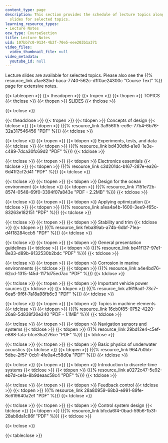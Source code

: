 ```yaml
---
content_type: page
description: This section provides the schedule of lecture topics along with lecture
  slides for selected topics.
learning_resource_types:
- Lecture Notes
ocw_type: CourseSection
title: Lecture Notes
uid: 107bb7c0-9134-4b2f-70e5-eee203b1a371
video_files:
  video_thumbnail_file: null
video_metadata:
  youtube_id: null
---
```


Lecture slides are available for selected topics. Please also see the {{% resource_link a1ae82bd-baca-7740-562c-d1f0ae24300c "Course Text" %}} page for extensive notes.

{{< tableopen >}}
{{< theadopen >}}
{{< tropen >}}
{{< thopen >}}
TOPICS
{{< thclose >}}
{{< thopen >}}
SLIDES
{{< thclose >}}

{{< trclose >}}

{{< theadclose >}}
{{< tropen >}}
{{< tdopen >}}
Concepts of design
{{< tdclose >}}
{{< tdopen >}}
({{% resource_link 3a956ff5-ec6e-77b4-6b76-32a317546456 "PDF" %}})
{{< tdclose >}}

{{< trclose >}}
{{< tropen >}}
{{< tdopen >}}
Experiments, tests, and data
{{< tdclose >}}
{{< tdopen >}}
({{% resource_link bd430dfd-a1e0-1e3e-c489-7dca30fc69d2 "PDF" %}})
{{< tdclose >}}

{{< trclose >}}
{{< tropen >}}
{{< tdopen >}}
Electronics essentials
{{< tdclose >}}
{{< tdopen >}}
({{% resource_link c3d201dc-b167-287e-ea26-6d41f2cf2d41 "PDF" %}})
{{< tdclose >}}

{{< trclose >}}
{{< tropen >}}
{{< tdopen >}}
Design for the ocean environment
{{< tdclose >}}
{{< tdopen >}}
({{% resource_link 7151e72b-8574-0548-69f0-3394f07a843e "PDF - 2.2MB" %}})
{{< tdclose >}}

{{< trclose >}}
{{< tropen >}}
{{< tdopen >}}
Applying optimization
{{< tdclose >}}
{{< tdopen >}}
({{% resource_link a1ea4a4b-1600-3ee9-f65c-83263e182151 "PDF" %}})
{{< tdclose >}}

{{< trclose >}}
{{< tropen >}}
{{< tdopen >}}
Stability and trim
{{< tdclose >}}
{{< tdopen >}}
({{% resource_link feba89ab-a74b-6dbf-71ea-d4f18284ccb5 "PDF" %}})
{{< tdclose >}}

{{< trclose >}}
{{< tropen >}}
{{< tdopen >}}
General presentation guidelines
{{< tdclose >}}
{{< tdopen >}}
({{% resource_link be41f137-97e1-8e33-d89b-9132530b2bdc "PDF" %}})
{{< tdclose >}}

{{< trclose >}}
{{< tropen >}}
{{< tdopen >}}
Corrosion in marine environments
{{< tdclose >}}
{{< tdopen >}}
({{% resource_link a4e4bd76-62cd-1315-f45d-1171d75ed7ac "PDF" %}})
{{< tdclose >}}

{{< trclose >}}
{{< tropen >}}
{{< tdopen >}}
Important vehicle power sources
{{< tdclose >}}
{{< tdopen >}}
({{% resource_link a1619adf-73c7-6ea5-9f6f-7a18a98fb6c3 "PDF" %}})
{{< tdclose >}}

{{< trclose >}}
{{< tropen >}}
{{< tdopen >}}
Topics in machine elements
{{< tdclose >}}
{{< tdopen >}}
({{% resource_link 16cb0f85-0752-4220-26a8-5d838f30e340 "PDF - 1.1MB" %}})
{{< tdclose >}}

{{< trclose >}}
{{< tropen >}}
{{< tdopen >}}
Navigation sensors and systems
{{< tdclose >}}
{{< tdopen >}}
({{% resource_link 29bd12e4-c5ef-e888-fafa-bfce35a276ce "PDF" %}})
{{< tdclose >}}

{{< trclose >}}
{{< tropen >}}
{{< tdopen >}}
Basic physics of underwater acoustics
{{< tdclose >}}
{{< tdopen >}}
({{% resource_link 9647b0bb-5dbe-2f57-0cb1-4fe0a4c58d0a "PDF" %}})
{{< tdclose >}}

{{< trclose >}}
{{< tropen >}}
{{< tdopen >}}
Introduction to discrete-time systems
{{< tdclose >}}
{{< tdopen >}}
({{% resource_link a0272c47-5e92-eb7d-ce1a-8b9deaac58c4 "PDF" %}})
{{< tdclose >}}

{{< trclose >}}
{{< tropen >}}
{{< tdopen >}}
Feedback control
{{< tdclose >}}
{{< tdopen >}}
({{% resource_link 28a80959-68b3-e991-89fe-8c619640a2e1 "PDF" %}})
{{< tdclose >}}

{{< trclose >}}
{{< tropen >}}
{{< tdopen >}}
Control system design
{{< tdclose >}}
{{< tdopen >}}
({{% resource_link bfcda6f4-0bad-59b6-1b3f-28ab8da1c86f "PDF" %}})
{{< tdclose >}}

{{< trclose >}}

{{< tableclose >}}